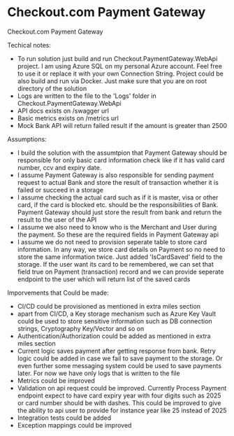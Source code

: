 # Checkout.com Payment Gateway
Checkout.com Payment Gateway

Techical notes: 
   - To run solution just build and run Checkout.PaymentGateway.WebApi project. I am using Azure SQL on my personal Azure account. Feel free to use it or replace it with your own Connection String. Project could be also build and run via Docker. Just make sure that you are on root directory of the solution
   - Logs are written to the file to the 'Logs' folder in Checkout.PaymentGateway.WebApi 
   - API docs exists on /swagger url
   - Basic metrics exists on /metrics url
   - Mock Bank API will return failed result if the amount is greater than 2500
   
Assumptions:
   - I build the solution with the assumtpion that Payment Gateway should be responsible for only basic card information check like if it has valid card number, ccv and expiry date. 
   - I assume Payment Gateway is also responsible for sending payment request to actual Bank and store the result of transaction whether it is failed or succeed in a storage
   - I assume checking the actual card such as if it is master, visa or other card, if the card is blocked etc. should be the responsibilities of Bank. Payment Gateway should just store the result from bank and return the result to the user of the API
   - I assume we also need to know who is the Merchant and User during the payment. So these are the required fields in Payment Gateway api
   - I assume we do not need to provision seperate table to store card information. In any way, we store card details on Payment so no need to store the same information twice. Just added 'IsCardSaved' field to the storage. If the user want its card to be remembered, we can set that field true on Payment (transaction) record and we can provide seperate endpoint to the user which will return list of the saved cards


Imporvements that Could be made:
   - CI/CD could be provisioned as mentioned in extra miles section
   - apart from CI/CD, a Key storage mechanism such as Azure Key Vault could be used to store sensitive information such as DB connection strings, Cryptography Key/Vector and so on
   - Authentication/Authorization could be added as mentioned in extra miles section
   - Current logic saves payment after getting response from bank. Retry logic could be added in case we fail to save payment to the storage. Or even further some messaging system could be used to save payments later. For now we have only logs that is written to the file
   - Metrics could be improved
   - Validation on api request could be improved. Currently Process Payment endpoint expect to have card expiry year with four digits such as 2025 or card number should be with dashes. This could be improved to give the ability to api user to provide for instance year like 25 instead of 2025
   - Integration tests could be added
   - Exception mappings could be improved

